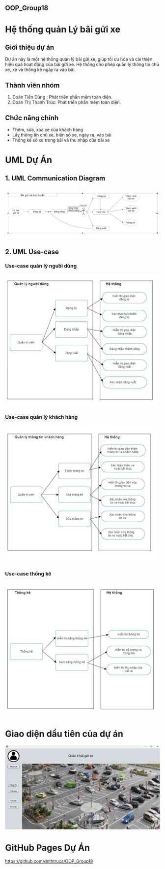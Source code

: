 ## OOP_Group18
# Hệ thống quản Lý bãi gửi xe
## Giới thiệu dự án
Dự án này là một hệ thống quản lý bãi gửi xe, giúp tối ưu hóa và cải thiện hiệu quả hoạt động của bãi gửi xe. Hệ thống cho phép quản lý thông tin chủ xe, xe và thống kê ngày ra vào bãi.
## Thành viên nhóm
1. Đoàn Tiến Dũng : Phát triển phần mềm toàn diện.
2. Đoàn Thị Thanh Trúc: Phát triển phần mềm toàn diện.
## Chức năng chính
* Thêm, sửa, xóa xe của khách hàng
* Lấy thông tin chủ xe, biển số xe, ngày ra, vào bãi
* Thống kê số xe trong bãi và thu nhập của bãi xe
# UML Dự Án
## 1. UML Communication Diagram
![UML](Quanlibaiguixe/UML/uml1.png)
## 2. UML Use-case
### Use-case quản lý người dùng<br>
![UML](Quanlibaiguixe/UML/uml2.jpg)<br>
### Use-case quản lý khách hàng<br>
![UML](Quanlibaiguixe/UML/uml3.jpg)<br>
### Use-case thống kê<br>
![UML](Quanlibaiguixe/UML/uml4.jpg)<br>
# Giao diện dầu tiên của dự án
![UML](Quanlibaiguixe/UML/giaodiendautien.png)<br>
# GitHub Pages Dự Án
https://github.com/dnthtrucs/OOP_Group18


